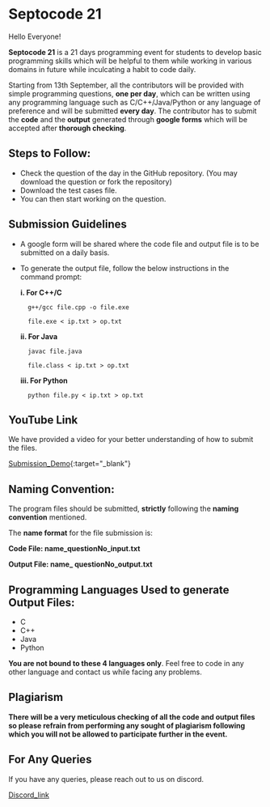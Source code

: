 # **Septocode 21**

Hello Everyone!

**Septocode 21** is a 21 days programming event for students to develop basic programming skills which will be helpful to them while working in various domains in future while inculcating a habit to code daily.

Starting from 13th September, all the contributors will be provided with simple programming questions, **one per day**, which can be written using any programming language such as C/C++/Java/Python or any language of preference and will be submitted **every day**. The contributor has to submit the **code** and the **output** generated through **google forms** which will be accepted after **thorough checking**.



## Steps to Follow:

- Check the question of the day in the GitHub repository. (You may download the question or fork the repository)
- Download the test cases file.
- You can then start working on the question.

 ## Submission Guidelines
- A google form will be shared where the code file and output file is to be submitted on a daily basis.
- To generate the output file, follow the below instructions in the command prompt:
  
  **i.	For C++/C**

        g++/gcc file.cpp -o file.exe

        file.exe < ip.txt > op.txt

  **ii.	For Java**

        javac file.java 

        file.class < ip.txt > op.txt

  **iii.	For Python**

        python file.py < ip.txt > op.txt


## YouTube Link
We have provided a video for your better understanding of how to submit the files.

[Submission_Demo](https://google.co.in){:target="_blank"}
<!-- <a href="https://google.co.in" target="_blank">Submission Demo</a> -->

  
## Naming Convention:
The program files should be submitted, **strictly** following the **naming convention** mentioned.

The **name format** for the file submission is:

**Code File: name_questionNo_input.txt**

**Output File: name_ questionNo_output.txt**

## Programming Languages Used to generate Output Files:
- C
- C++
- Java
- Python

**You are not bound to these 4 languages only**. Feel free to code in any other language and contact us while facing any problems.

## Plagiarism

 **There will be a very meticulous checking of all the code and output files so please refrain from performing any sought of plagiarism following which you will not be allowed to participate further in the event.**
  
## For Any Queries

If you have any queries, please reach out to us on discord.

[Discord_link](https://linktodocumentation)

